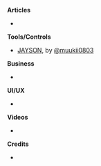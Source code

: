 
**Articles**

*


**Tools/Controls**

* [JAYSON](https://github.com/muukii/JAYSON), by [@muukii0803](https://twitter.com/muukii0803)

**Business**

*

**UI/UX**

*

**Videos**

*

**Credits**

*
